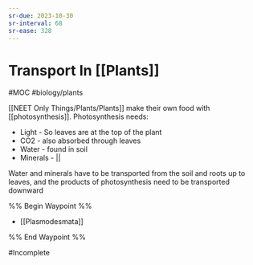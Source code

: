 ```yaml
---
sr-due: 2023-10-30
sr-interval: 68
sr-ease: 328
---
```

# Transport In [[Plants]]
#MOC #biology/plants 

[[NEET Only Things/Plants/Plants]] make their own food with [[photosynthesis]].
Photosynthesis needs: 
- Light - So leaves are at the top of the plant
- CO2 - also absorbed through leaves
- Water   - found in soil
- Minerals - ||

Water and minerals have to be transported from the soil and roots up to leaves, and the products of photosynthesis need to be transported downward

%% Begin Waypoint %%
- [[Plasmodesmata]]

%% End Waypoint %%

#Incomplete 